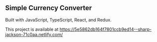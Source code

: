 ## Simple Currency Converter 

Built with JavaScript, TypeScript, React, and Redux. 

This project is available at https://5e5862db164f7801ccb9ed14--sharp-jackson-71c0aa.netlify.com/


